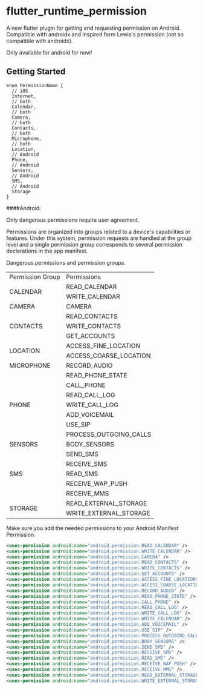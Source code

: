 # flutter_runtime_permission

A new flutter plugin for getting and requesting permission on Android. Compatible with androidx and inspired form Lewis's permission (not so compatible with androidx).

Only available for android for now!

## Getting Started

```
enum PermissionName {
  // iOS
  Internet,
  // both
  Calendar,
  // both
  Camera,
  // both
  Contacts,
  // both
  Microphone,
  // both
  Location,
  // Android
  Phone,
  // Android
  Sensors,
  // Android
  SMS,
  // Android
  Storage
}
```

####Android:

Only dangerous permissions require user agreement. 

Permissions are organized into groups related to a device's capabilities or features. Under this system, permission requests are handled at the group level and a single permission group corresponds to several permission declarations in the app manifest.

Dangerous permissions and permission groups.

<table>
    <tr>
        <td>Permission Group</td>
        <td>Permissions</td>
    </tr>
    <tr>
        <td rowspan="2">CALENDAR</td> 
        <td >READ_CALENDAR</td>
    </tr>
    <tr>
        <td >WRITE_CALENDAR</td>
    </tr>
    <tr>
        <td>CAMERA</td>
        <td>CAMERA</td>
    </tr>
    <tr>
        <td rowspan="3">CONTACTS</td>
        <td >READ_CONTACTS</td>
    </tr>
    <tr>
        <td >WRITE_CONTACTS</td>
    </tr>
    <tr>
        <td >GET_ACCOUNTS</td>
    </tr>
    <tr>
        <td rowspan="2">LOCATION</td>
        <td >ACCESS_FINE_LOCATION</td>
    </tr>
    <tr>
        <td >ACCESS_COARSE_LOCATION</td>
    </tr>
    <tr>
        <td>MICROPHONE</td>
        <td>RECORD_AUDIO</td>
    </tr>
    <tr>
        <td rowspan="7">PHONE</td>
        <td >READ_PHONE_STATE</td>
    </tr>
    <tr>
        <td >CALL_PHONE</td>
    </tr>
    <tr>
        <td >READ_CALL_LOG</td>
    </tr>
    <tr>
        <td >WRITE_CALL_LOG</td>
    </tr>
    <tr>
        <td >ADD_VOICEMAIL</td>
    </tr>
    <tr>
        <td >USE_SIP</td>
    </tr>
    <tr>
        <td >PROCESS_OUTGOING_CALLS</td>
    </tr>
    <tr>
        <td>SENSORS</td>
        <td>BODY_SENSORS</td>
    </tr>
    <tr>
        <td rowspan="5">SMS</td>
        <td >SEND_SMS</td>
    </tr>
    <tr>
        <td >RECEIVE_SMS</td>
    </tr>
    <tr>
        <td >READ_SMS</td>
    </tr>
    <tr>
        <td >RECEIVE_WAP_PUSH</td>
    </tr>
    <tr>
        <td >RECEIVE_MMS</td>
    </tr>
    <tr>
        <td rowspan="2">STORAGE</td>
        <td >READ_EXTERNAL_STORAGE</td>
    </tr>
    <tr>
        <td >WRITE_EXTERNAL_STORAGE</td>
    </tr>
</table>	

Make sure you add the needed permissions to your Android Manifest Permission.

```xml
<uses-permission android:name="android.permission.READ_CALENDAR" />
<uses-permission android:name="android.permission.WRITE_CALENDAR" />
<uses-permission android:name="android.permission.CAMERA" />
<uses-permission android:name="android.permission.READ_CONTACTS" />
<uses-permission android:name="android.permission.WRITE_CONTACTS" />
<uses-permission android:name="android.permission.GET_ACCOUNTS" />
<uses-permission android:name="android.permission.ACCESS_FINE_LOCATION" />
<uses-permission android:name="android.permission.ACCESS_COARSE_LOCATION" />
<uses-permission android:name="android.permission.RECORD_AUDIO" />
<uses-permission android:name="android.permission.READ_PHONE_STATE" />
<uses-permission android:name="android.permission.CALL_PHONE" />
<uses-permission android:name="android.permission.READ_CALL_LOG" />
<uses-permission android:name="android.permission.WRITE_CALL_LOG" />
<uses-permission android:name="android.permission.WRITE_CALENDAR" />
<uses-permission android:name="android.permission.ADD_VOICEMAIL" />
<uses-permission android:name="android.permission.USE_SIP" />
<uses-permission android:name="android.permission.PROCESS_OUTGOING_CALLS" />
<uses-permission android:name="android.permission.BODY_SENSORS" />
<uses-permission android:name="android.permission.SEND_SMS" />
<uses-permission android:name="android.permission.RECEIVE_SMS" />
<uses-permission android:name="android.permission.READ_SMS" />
<uses-permission android:name="android.permission.RECEIVE_WAP_PUSH" />
<uses-permission android:name="android.permission.RECEIVE_MMS" />
<uses-permission android:name="android.permission.READ_EXTERNAL_STORAGE" />
<uses-permission android:name="android.permission.WRITE_EXTERNAL_STORAGE" />
```

